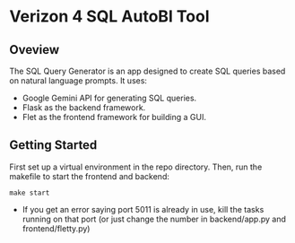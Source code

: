 # Verizon 4 SQL AutoBI Tool

## Oveview
The SQL Query Generator is an app designed to create SQL queries based on natural language prompts. It uses:

- Google Gemini API for generating SQL queries.
- Flask as the backend framework.
- Flet as the frontend framework for building a GUI.

## Getting Started

First set up a virtual environment in the repo directory. Then, run the makefile to start the frontend and backend:
```
make start
```
- If you get an error saying port 5011 is already in use, kill the tasks running on that port (or just change the number in backend/app.py and frontend/fletty.py)
